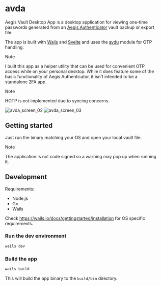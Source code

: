 # avda

Aegis Vault Desktop App is a desktop application for viewing one-time passwords generated from an [Aegis Authenticator](https://github.com/beemdevelopment/Aegis) vault backup or export file. 

The app is built with [Wails](https://github.com/wailsapp/wails) and [Svelte](https://github.com/sveltejs/svelte) and uses the [avdu](https://github.com/Sammy-T/avdu) module for OTP handling.

> [!NOTE]
> I built this app as a helper utility that can be used for convenient OTP access while on your personal desktop. While it does feature some of the basic functionality of Aegis Authenticator, it isn't intended to be a standalone 2FA app.

> [!NOTE]
> HOTP is not implemented due to syncing concerns.

![avda_screen_02](https://github.com/user-attachments/assets/89159fd5-4437-4222-bc04-23ce6357ab42)
![avda_screen_03](https://github.com/user-attachments/assets/5e8278f0-5f59-4b91-8211-fc860441245e)

## Getting started

Just run the binary matching your OS and open your local vault file.

> [!NOTE]
> The application is not code signed so a warning may pop up when running it.

## Development

Requirements:

- Node.js
- Go
- Wails

Check <https://wails.io/docs/gettingstarted/installation> for OS specific requirements.

### Run the dev environment

```bash
wails dev
```

### Build the app

```bash
wails build
```

This will build the app binary to the `build/bin` directory.

